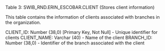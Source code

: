 Table 3: SWIB_RND.ERIN_ESCOBAR.CLIENT (Stores client information)

This table contains the information of clients associated with branches in the organization.

CLIENT_ID: Number (38,0) [Primary Key, Not Null] - Unique identifier for clients
CLIENT_NAME: Varchar (40) - Name of the client
BRANCH_ID: Number (38,0) - Identifier of the branch associated with the client